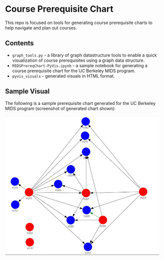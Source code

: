 # Course Prerequisite Chart
This repo is focused on tools for generating course prerequisite charts to help navigate and plan out courses.

## Contents
- `graph_tools.py` - a library of graph datastructure tools to enable a quick visualization of course prerequisites using a graph data structure.
- `MIDSPrereqChart-PyVis.ipynb` - a sample notebook for generating a course prerequisite chart for the UC Berkeley MIDS program.
- `pyvis_visuals` - generated visuals in HTML format.

## Sample Visual
The following is a sample prerequisite chart generated for the UC Berkeley MIDS program (screenshot of generated chart shown):

![MIDS Prerequisite Chart](pyvis_visuals/MIDSPrerequisiteChart-Screenshot.png)